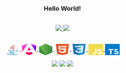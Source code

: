 ### <div align="center"> Hello World!</div>

<div align="center" display="inline-block"><br>
  <a href="https://github.com/elisaresend">
  <img height="160em" float="left" src="https://github-readme-stats.vercel.app/api?username=elisaresend&show_icons&theme=radical&include_all_commits=true&count_private=true"/>
  <img height="160em" float="right" src="https://github-readme-stats.vercel.app/api/top-langs/?username=elisaresend&layout=compact&langs_count=7&theme=radical"/>
</div></br>
  
<div align="center">
  <p>
    <img align="center" alt="elisa-Java" height="30" width="40" src="https://raw.githubusercontent.com/devicons/devicon/master/icons/java/java-original.svg"> 
    <img align="center" alt="elisa-Angular" height="30" width="40" src="https://raw.githubusercontent.com/devicons/devicon/master/icons/angular/angular-original.svg">  
    <img align="center" alt="elisa-Node" height="30" width="40" src="https://raw.githubusercontent.com/devicons/devicon/master/icons/nodejs/nodejs-original.svg"> 
    <img align="center" alt="elisa-HTML" height="30" width="40" src="https://raw.githubusercontent.com/devicons/devicon/master/icons/html5/html5-original.svg">
    <img align="center" alt="elisa-CSS" height="30" width="40" src="https://raw.githubusercontent.com/devicons/devicon/master/icons/css3/css3-original.svg">
    <img align="center" alt="elisa-Js" height="30" width="40" src="https://raw.githubusercontent.com/devicons/devicon/master/icons/javascript/javascript-plain.svg">
    <img align="center" alt="elisa-TypeScript" height="30" width="40" src="https://raw.githubusercontent.com/devicons/devicon/master/icons/typescript/typescript-original.svg">   
 </p>
 
  
<div>
 <p> 
   <a href = "mailto:elisabeterdc.dev@gmail.com"><img src="https://img.shields.io/badge/-Gmail-%23333?style=for-the-badge&logo=gmail&logoColor=white" target="_blank"></a>
   <a href="https://www.linkedin.com/in/elisaresend" target="_blank"><img src="https://img.shields.io/badge/-LinkedIn-%230077B5?style=for-the-badge&logo=linkedin&logoColor=white" target="_blank"></a>
   <a href="https://codepen.io/elisaresend" target="_blank"><img src="https://img.shields.io/badge/codepen-mZxxldWc3an_jbwrGKcwAAAA?style=for-the-badge&logo=codepen&logoColor=white" target="_blank"></a>
 </p>
</div>
  
  
</div>
